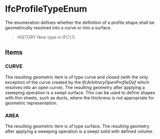 # IfcProfileTypeEnum

The enumeration defines whether the definition of a profile shape shall be geometrically resolved into a curve or into a surface.
<!-- end of short definition -->

> HISTORY New type in IFC1.5.

## Items

### CURVE
The resulting geometric item is of type curve and closed (with the only exception of the curve created by the _IfcArbitraryOpenProfileDef_ which resolves into an open curve). The resulting geometry after applying a sweeping operation is a swept surface. This can be used to define shapes with thin sheets, such as ducts, where the thickness is not appropriate for geometric representation.

### AREA
The resulting geometric item is of type surface. The resulting geometry after applying a sweeping operation is a swept solid with defined volume.
